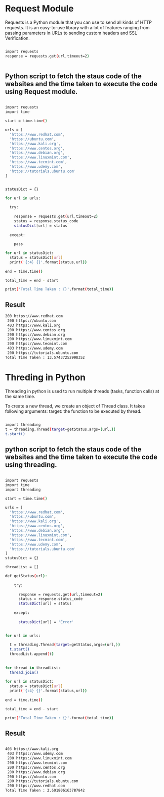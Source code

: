 # Request Module

Requests is a Python module that you can use to send all kinds of HTTP requests. It is an easy-to-use library with a lot of features ranging from passing parameters in URLs to sending custom headers and SSL Verification.

```bash

import requests
response = requests.get(url,timeout=2)
   

`````
## Python script to fetch the staus code of the websites and the time taken to execute the code using Request module. 

```bash

import requests
import time

start = time.time()

urls = [
  'https://www.redhat.com',
  'https://ubuntu.com',
  'https://www.kali.org',
  'https://www.centos.org',
  'https://www.debian.org',
  'https://www.linuxmint.com',
  'https://www.tecmint.com',
  'https://www.udemy.com',
  'https://tutorials.ubuntu.com'
]


statusDict = {}

for url in urls:
  
  try:
    
    response = requests.get(url,timeout=2)
    status = response.status_code
    statusDict[url] = status
    
  except:
    
    pass

for url in statusDict:
  status = statusDict[url]
  print('{:4} {}'.format(status,url))
  
end = time.time()

total_time = end - start

print('Total Time Taken : {}'.format(total_time))

`````


## Result

```bash
200 https://www.redhat.com
 200 https://ubuntu.com
 403 https://www.kali.org
 200 https://www.centos.org
 200 https://www.debian.org
 200 https://www.linuxmint.com
 200 https://www.tecmint.com
 403 https://www.udemy.com
 200 https://tutorials.ubuntu.com
Total Time Taken : 13.57437252998352

````

# Threding in Python

Threading in python is used to run multiple threads (tasks, function calls) at the same time.

To create a new thread, we create an object of Thread class. It takes following arguments: target: the function to be executed by thread.

```bash

import threading
t = threading.Thread(target=getStatus,args=(url,))
t.start()

````


## python script to fetch the staus code of the websites and the time taken to execute the code using threading. 

```bash

import requests
import time
import threading

start = time.time()

urls = [
  'https://www.redhat.com',
  'https://ubuntu.com',
  'https://www.kali.org',
  'https://www.centos.org',
  'https://www.debian.org',
  'https://www.linuxmint.com',
  'https://www.tecmint.com',
  'https://www.udemy.com',
  'https://tutorials.ubuntu.com'
]
statusDict = {}

threadList = []

def getStatus(url):
    
    try:
    
      response = requests.get(url,timeout=2)
      status = response.status_code
      statusDict[url] = status
    
    except:
    
      statusDict[url] = 'Error'
  
  
for url in urls:

  t = threading.Thread(target=getStatus,args=(url,))
  t.start()
  threadList.append(t)
  
  
for thread in threadList:
  thread.join()
  
for url in statusDict:
  status = statusDict[url]
  print('{:4} {}'.format(status,url))
  
end = time.time()

total_time = end - start

print('Total Time Taken : {}'.format(total_time))

````

## Result

```bash

403 https://www.kali.org
 403 https://www.udemy.com
 200 https://www.linuxmint.com
 200 https://www.tecmint.com
 200 https://www.centos.org
 200 https://www.debian.org
 200 https://ubuntu.com
 200 https://tutorials.ubuntu.com
 200 https://www.redhat.com
Total Time Taken : 2.601806163787842

````

